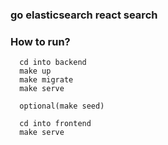### go elasticsearch react search 

### How to run?
``` 
  cd into backend
  make up
  make migrate
  make serve
  
  optional(make seed)

  cd into frontend
  make serve